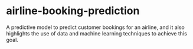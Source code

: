 # airline-booking-prediction
A predictive model to predict customer bookings for an airline, and it also highlights the use of data and machine learning techniques to achieve this goal.
